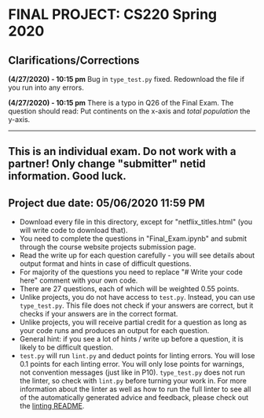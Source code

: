 # FINAL PROJECT: CS220 Spring 2020

## Clarifications/Corrections

**(4/27/2020) - 10:15 pm** Bug in `type_test.py` fixed. Redownload the file if you run into any errors.

**(4/27/2020) - 10:15 pm** There is a typo in Q26 of the Final Exam. The question should read: Put continents on the x-axis and *total population* the y-axis.

---

## This is an individual exam. Do not work with a partner! Only change "submitter" netid information. Good luck.

## Project due date: 05/06/2020 11:59 PM

* Download every file in this directory, except for "netflix_titles.html" (you will write code to download that).
* You need to complete the questions in "Final_Exam.ipynb" and submit through the course website projects submission page.
* Read the write up for each question carefully - you will see details about output format and hints in case of difficult questions.
* For majority of the questions you need to replace "# Write your code here" comment with your own code.
* There are 27 questions, each of which will be weighted 0.55 points.
* Unlike projects, you do not have access to `test.py`. Instead, you can use `type_test.py`. This file does not check if your answers are correct, but it checks if your answers are in the correct format.
* Unlike projects, you will receive partial credit for a question as long as your code runs and produces an output for each question.
* General hint: if you see a lot of hints / write up before a question, it is likely to be difficult question.
* `test.py` will run `lint.py` and deduct points for linting errors. You will lose 0.1 points for each linting error. You will only lose points for warnings, not convention messages (just like in P10). `type_test.py` does not run the linter, so check with `lint.py` before turning your work in. For more information about the linter as well as how to run the full linter to see all of the automatically generated advice and feedback, please check out the [linting README](../../linter).

